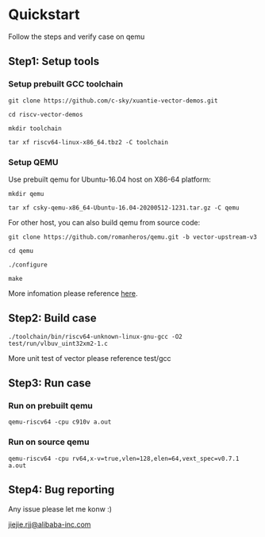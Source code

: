 # Quickstart

Follow the steps and verify case on qemu

## Step1: Setup tools

### Setup prebuilt GCC toolchain

	git clone https://github.com/c-sky/xuantie-vector-demos.git
	
	cd riscv-vector-demos
	
	mkdir toolchain
	
	tar xf riscv64-linux-x86_64.tbz2 -C toolchain
	
### Setup QEMU
	
Use prebuilt qemu for Ubuntu-16.04 host on X86-64 platform:

	mkdir qemu
	
	tar xf csky-qemu-x86_64-Ubuntu-16.04-20200512-1231.tar.gz -C qemu
	
For other host, you can also build qemu from source code:

	git clone https://github.com/romanheros/qemu.git -b vector-upstream-v3
	
	cd qemu
	
	./configure
	
	make

More infomation please reference [here](https://github.com/romanheros/qemu.git).

	
## Step2: Build case

	./toolchain/bin/riscv64-unknown-linux-gnu-gcc -O2 test/run/vlbuv_uint32xm2-1.c
	
More unit test of vector please reference test/gcc

## Step3: Run case

### Run on prebuilt qemu

	qemu-riscv64 -cpu c910v a.out

### Run on source qemu

	qemu-riscv64 -cpu rv64,x-v=true,vlen=128,elen=64,vext_spec=v0.7.1 a.out

## Step4: Bug reporting

Any issue please let me konw :)

<jiejie.rjj@alibaba-inc.com>
